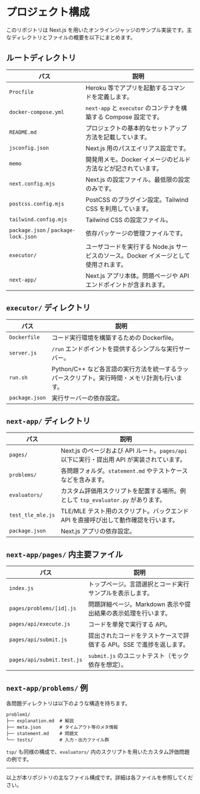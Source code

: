 # プロジェクト構成

このリポジトリは Next.js を用いたオンラインジャッジのサンプル実装です。主なディレクトリとファイルの概要を以下にまとめます。

## ルートディレクトリ

| パス | 説明 |
| --- | --- |
| `Procfile` | Heroku 等でアプリを起動するコマンドを定義します。 |
| `docker-compose.yml` | `next-app` と `executor` のコンテナを構築する Compose 設定です。 |
| `README.md` | プロジェクトの基本的なセットアップ方法を記載しています。 |
| `jsconfig.json` | Next.js 用のパスエイリアス設定です。 |
| `memo` | 開発用メモ。Docker イメージのビルド方法などが記されています。 |
| `next.config.mjs` | Next.js の設定ファイル。最低限の設定のみです。 |
| `postcss.config.mjs` | PostCSS のプラグイン設定。Tailwind CSS を利用しています。 |
| `tailwind.config.mjs` | Tailwind CSS の設定ファイル。 |
| `package.json` / `package-lock.json` | 依存パッケージの管理ファイルです。 |
| `executor/` | ユーザコードを実行する Node.js サービスのソース。Docker イメージとして使用されます。 |
| `next-app/` | Next.js アプリ本体。問題ページや API エンドポイントが含まれます。 |

## `executor/` ディレクトリ

| パス | 説明 |
| --- | --- |
| `Dockerfile` | コード実行環境を構築するための Dockerfile。 |
| `server.js` | `/run` エンドポイントを提供するシンプルな実行サーバー。 |
| `run.sh` | Python/C++ など各言語の実行方法を統一するラッパースクリプト。実行時間・メモリ計測も行います。 |
| `package.json` | 実行サーバーの依存設定。 |

## `next-app/` ディレクトリ

| パス | 説明 |
| --- | --- |
| `pages/` | Next.js のページおよび API ルート。`pages/api` 以下に実行・提出用 API が実装されています。 |
| `problems/` | 各問題フォルダ。`statement.md` やテストケースなどを含みます。 |
| `evaluators/` | カスタム評価用スクリプトを配置する場所。例として `tsp_evaluator.py` があります。 |
| `test_tle_mle.js` | TLE/MLE テスト用のスクリプト。バックエンド API を直接呼び出して動作確認を行います。 |
| `package.json` | Next.js アプリの依存設定。 |

## `next-app/pages/` 内主要ファイル

| パス | 説明 |
| --- | --- |
| `index.js` | トップページ。言語選択とコード実行サンプルを表示します。 |
| `pages/problems/[id].js` | 問題詳細ページ。Markdown 表示や提出結果の表示処理を行います。 |
| `pages/api/execute.js` | コードを単発で実行する API。 |
| `pages/api/submit.js` | 提出されたコードをテストケースで評価する API。SSE で進捗を返します。 |
| `pages/api/submit.test.js` | `submit.js` のユニットテスト（モック依存を想定）。 |

## `next-app/problems/` 例

各問題ディレクトリは以下のような構造を持ちます。

```
problem1/
├── explanation.md  # 解説
├── meta.json       # タイムアウト等のメタ情報
├── statement.md    # 問題文
└── tests/          # 入力・出力ファイル群
```

`tsp/` も同様の構成で、`evaluators/` 内のスクリプトを用いたカスタム評価問題の例です。

---

以上が本リポジトリの主なファイル構成です。詳細は各ファイルを参照してください。